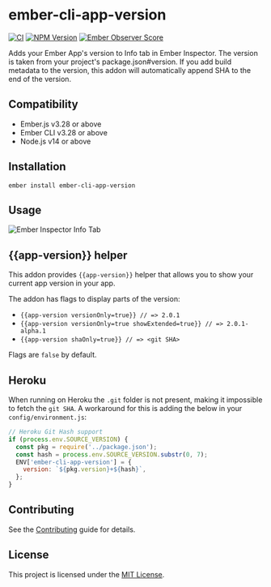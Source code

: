 # ember-cli-app-version

[![CI](https://github.com/ember-cli/ember-cli-app-version/workflows/CI/badge.svg)](https://github.com/ember-cli/ember-cli-app-version/actions?query=workflow%3ACI)
[![NPM Version](https://badge.fury.io/js/ember-cli-app-version.svg)](https://badge.fury.io/js/ember-cli-app-version)
[![Ember Observer Score](https://emberobserver.com/badges/ember-cli-app-version.svg)](https://emberobserver.com/addons/ember-cli-app-version)

Adds your Ember App's version to Info tab in Ember Inspector. The version is taken from your project's package.json#version.
If you add build metadata to the version, this addon will automatically append SHA to the end of the version.

## Compatibility

- Ember.js v3.28 or above
- Ember CLI v3.28 or above
- Node.js v14 or above

## Installation

```
ember install ember-cli-app-version
```

## Usage

![Ember Inspector Info Tab](https://www.evernote.com/shard/s51/sh/c2f52608-bc17-4d5c-ac76-dec044eeb2e2/2f08de0cfb77217502cfc3a9188d84bf/res/3fb1d3d9-d809-48f6-9d3b-6e9a4af29892/skitch.png?resizeSmall&width=832)

## {{app-version}} helper

This addon provides `{{app-version}}` helper that allows you to show your current app version in your app.

The addon has flags to display parts of the version:

- `{{app-version versionOnly=true}} // => 2.0.1`
- `{{app-version versionOnly=true showExtended=true}} // => 2.0.1-alpha.1`
- `{{app-version shaOnly=true}} // => <git SHA>`

Flags are `false` by default.

## Heroku

When running on Heroku the `.git` folder is not present, making it impossible to fetch the `git SHA`. A workaround for this is adding the below in your `config/environment.js`:

```js
// Heroku Git Hash support
if (process.env.SOURCE_VERSION) {
  const pkg = require('../package.json');
  const hash = process.env.SOURCE_VERSION.substr(0, 7);
  ENV['ember-cli-app-version'] = {
    version: `${pkg.version}+${hash}`,
  };
}
```

## Contributing

See the [Contributing](CONTRIBUTING.md) guide for details.

## License

This project is licensed under the [MIT License](LICENSE.md).
